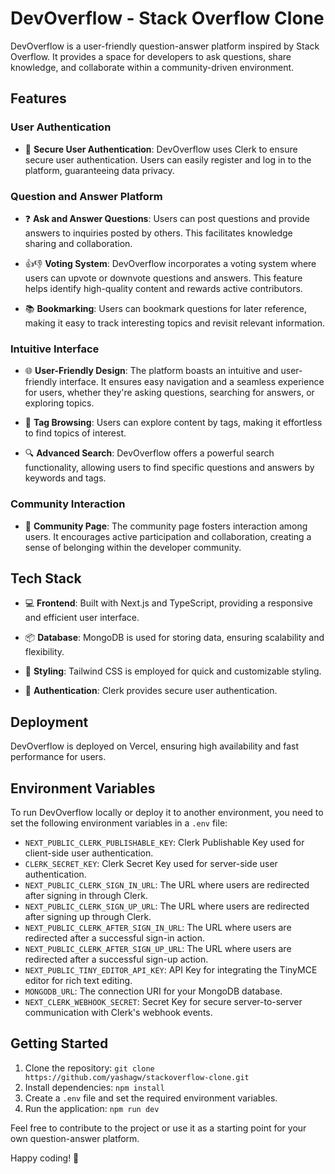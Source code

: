 # DevOverflow - Stack Overflow Clone

DevOverflow is a user-friendly question-answer platform inspired by Stack Overflow. It provides a space for developers to ask questions, share knowledge, and collaborate within a community-driven environment.

## Features

### User Authentication

- 🔐 **Secure User Authentication**: DevOverflow uses Clerk to ensure secure user authentication. Users can easily register and log in to the platform, guaranteeing data privacy.

### Question and Answer Platform

- ❓ **Ask and Answer Questions**: Users can post questions and provide answers to inquiries posted by others. This facilitates knowledge sharing and collaboration.

- 👍👎 **Voting System**: DevOverflow incorporates a voting system where users can upvote or downvote questions and answers. This feature helps identify high-quality content and rewards active contributors.

- 📚 **Bookmarking**: Users can bookmark questions for later reference, making it easy to track interesting topics and revisit relevant information.

### Intuitive Interface

- 🌐 **User-Friendly Design**: The platform boasts an intuitive and user-friendly interface. It ensures easy navigation and a seamless experience for users, whether they're asking questions, searching for answers, or exploring topics.

- 🔖 **Tag Browsing**: Users can explore content by tags, making it effortless to find topics of interest.

- 🔍 **Advanced Search**: DevOverflow offers a powerful search functionality, allowing users to find specific questions and answers by keywords and tags.

### Community Interaction

- 🤝 **Community Page**: The community page fosters interaction among users. It encourages active participation and collaboration, creating a sense of belonging within the developer community.

## Tech Stack

- 💻 **Frontend**: Built with Next.js and TypeScript, providing a responsive and efficient user interface.

- 📦 **Database**: MongoDB is used for storing data, ensuring scalability and flexibility.

- 🎨 **Styling**: Tailwind CSS is employed for quick and customizable styling.

- 🔐 **Authentication**: Clerk provides secure user authentication.

## Deployment

DevOverflow is deployed on Vercel, ensuring high availability and fast performance for users.

## Environment Variables

To run DevOverflow locally or deploy it to another environment, you need to set the following environment variables in a `.env` file:

- `NEXT_PUBLIC_CLERK_PUBLISHABLE_KEY`: Clerk Publishable Key used for client-side user authentication.
- `CLERK_SECRET_KEY`: Clerk Secret Key used for server-side user authentication.
- `NEXT_PUBLIC_CLERK_SIGN_IN_URL`: The URL where users are redirected after signing in through Clerk.
- `NEXT_PUBLIC_CLERK_SIGN_UP_URL`: The URL where users are redirected after signing up through Clerk.
- `NEXT_PUBLIC_CLERK_AFTER_SIGN_IN_URL`: The URL where users are redirected after a successful sign-in action.
- `NEXT_PUBLIC_CLERK_AFTER_SIGN_UP_URL`: The URL where users are redirected after a successful sign-up action.
- `NEXT_PUBLIC_TINY_EDITOR_API_KEY`: API Key for integrating the TinyMCE editor for rich text editing.
- `MONGODB_URL`: The connection URI for your MongoDB database.
- `NEXT_CLERK_WEBHOOK_SECRET`: Secret Key for secure server-to-server communication with Clerk's webhook events.

## Getting Started

1. Clone the repository: `git clone https://github.com/yashagw/stackoverflow-clone.git`
2. Install dependencies: `npm install`
3. Create a `.env` file and set the required environment variables.
4. Run the application: `npm run dev`

Feel free to contribute to the project or use it as a starting point for your own question-answer platform.

Happy coding! 🚀
